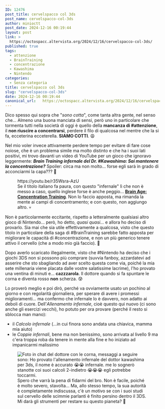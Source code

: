 ```yaml
---
ID: 12476
post_title: cervelspacco col 3ds
post_name: cervelspacco-col-3ds
author: minioctt
post_date: 2024-12-16 00:19:44
layout: post
link: >
  https://octospacc.altervista.org/2024/12/16/cervelspacco-col-3ds/
published: true
tags:
  - attenzione
  - BrainTraining
  - concentrazione
  - Kawashima
  - Nintendo
categories:
  - Senza categoria
title: cervelspacco col 3ds
slug: "cervelspacco-col-3ds"
date: 2024-12-16 00:19:44
canonical_url:   https://octospacc.altervista.org/2024/12/16/cervelspacco-col-3ds/
---
```

<!-- wp:paragraph -->
<p markdown="1">Dico spesso qui sopra che "<em>sono cotta</em>", come tanta altra gente, nel senso che... Almeno una buona manciata di sensi, però uno in particolare che tormenta tutti nella società di oggi è quello della <strong>mancanza di #attenzione</strong>, il <strong>non riuscire a concentrarsi</strong>, perdere il filo di qualcosa nel mentre che la si fa, ecceterina ecceterella. <strong>SIAMO COTTI</strong>. 😩</p>
<!-- /wp:paragraph -->

<!-- wp:paragraph -->
<p markdown="1">Nel mio voler invece attivamente perdere tempo per evitare di fare cose noiose, che è un problema simile ma molto distinto e che ha i suoi lati positivi, mi trovo davanti un video di YouTube per un gioco che ignoravo leggermente: <strong><em>Brain Training infernale del Dr. #Kawashima: Sai mantenere la concentrazione?</em></strong> Spoiler: circa ma non molto... forse egli sarà in grado di acconciarmi la capa??? 🥴</p>
<!-- /wp:paragraph -->

<!-- wp:paragraph -->
<p markdown="1"></p>
<!-- /wp:paragraph -->

<!-- wp:embed {"url":"https://youtu.be/r35Wsra-AzU","type":"video","providerNameSlug":"youtube","responsive":true,"className":"wp-embed-aspect-16-9 wp-has-aspect-ratio"} -->
<figure class="wp-block-embed is-type-video is-provider-youtube wp-block-embed-youtube wp-embed-aspect-16-9 wp-has-aspect-ratio"><div class="wp-block-embed__wrapper">
https://youtu.be/r35Wsra-AzU
</div><figcaption class="wp-element-caption">Se il titolo italiano fa paura, con questo "infernale" lì che non è messo a caso, quello inglese forse è anche peggio... <strong><a href="https://youtu.be/r35Wsra-AzU">Brain Age: Concentration Training</a></strong>. Non lo faccio apposta, ma rimanda la mente ai campi di concentramento; e con questo, non aggiungo altro. 💀</figcaption></figure>
<!-- /wp:embed -->

<!-- wp:paragraph -->
<p markdown="1"></p>
<!-- /wp:paragraph -->

<!-- wp:paragraph -->
<p markdown="1">Non è particolarmente eccitante, rispetto a letteralmente qualsiasi altro gioco di Nintendo... però, ho detto, <em>quasi quasi...</em> e allora ho deciso di provarlo. Sia mai che sia utile effettivamente a qualcosa, visto che questo titolo in particolare della saga di #BrainTraining sarebbe fatto apposta per migliorare le capacità di #concentrazione, e non un più generico tenere attivo il cervello (che a modo mio già faccio). 🔨</p>
<!-- /wp:paragraph -->

<!-- wp:paragraph -->
<p markdown="1">Dopo averlo scaricato illegalmente, visto che #Nintendo ha deciso che i giochi 3DS non si possono più comprare (suvvia fanboy, azzardatevi ad asserire che sto sbagliando ad aver scelto questa come via, poiché la mia sete millenaria viene placata dalle vostre salatissime lacrime), l'ho provato una ventina di minuti e... <strong>cazzzarola</strong>. Il dottore quando si fa spuntare le corna e diventa rosso <strong>non</strong> scherza. 😰</p>
<!-- /wp:paragraph -->

<!-- wp:paragraph -->
<p markdown="1">Lo proverò meglio e poi dirò, perché va ovviamente usato un pochino al giorno e con regolarità giornaliera, per sperare di avere i promessi miglioramenti... ma confermo che infernale lo è davvero, non adatto ai deboli di cuore. Dell'<em>Allenamento infernale</em>, cioè questo qui nuovo (ci sono anche gli esercizi vecchi), ho potuto per ora provare (perché il resto si sblocca man mano):</p>
<!-- /wp:paragraph -->

<!-- wp:list -->
<ul class="wp-block-list"><!-- wp:list-item -->
<li>il <em>Calcolo infernale</em> (...in cui finora sono andata una chiavica, mamma mia aiuto)</li>
<!-- /wp:list-item -->

<!-- wp:list-item -->
<li>le <em>Coppie infernali</em>, bene ma non benissimo, sono arrivata al livello 9 ma c'era troppa roba da tenere in mente alla fine e ho iniziato ad impanicarmi malissimo</li>
<!-- /wp:list-item --></ul>
<!-- /wp:list -->

<!-- wp:paragraph -->
<p markdown="1"></p>
<!-- /wp:paragraph -->

<!-- wp:image {"id":12478,"sizeSlug":"full","linkDestination":"none","align":"center"} -->
<figure class="wp-block-image aligncenter size-full"><img src="https://octospacc.github.io/microblog-mirror/assets/uploads/2024/12/image-5.png" alt="Foto in chat del dottore con le corna, messaggi a seguire sono:
Ho provato l'allenamento infernale del dottor kawashima per 3ds, il nome è accurato 😭😭
infernale.
me lo sognerò stanotte coi suoi calcoli 2-indietro 😭😭😭
egli potrebbe toccarmi." class="wp-image-12478"/><figcaption class="wp-element-caption">Spero che varrà la pena di fidarmi del bro. Non è facile, poiché è molto severo, stavolta... Ma, allo stesso tempo, la sua autorità è completamente indiscussa, c'è un motivo se con i suoi studi sul cervello delle scimmie parlanti è finito persino dentro il 3DS. Mi darà gli strumenti per restare su questo pianeta? 😤</figcaption></figure>
<!-- /wp:image -->